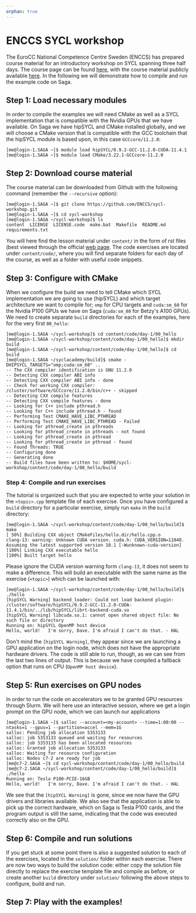 ```yaml
---
orphan: true
---
```


# ENCCS SYCL workshop

The EuroCC National Competence Centre Sweden (ENCCS) has prepared course material for an
introductory workshop on SYCL spanning three half days. The course page can be found
[here](https://enccs.github.io/sycl-workshop), with the course material publicly available
[here](https://github.com/ENCCS/sycl-workshop). In the following we will demonstrate how
to compile and run the example code on Saga.

## Step 1: Load necessary modules

In order to compile the examples we will need CMake as well as a SYCL implementation that is compatible
with the Nvidia GPUs that we have available. On Saga we have hipSYCL and CMake installed globally, and
we will choose a CMake version that is compatible with the GCC toolchain that the hipSYCL module is
based upon, in this case `GCCcore/11.2.0`:

```console
[me@login-1.SAGA ~]$ module load hipSYCL/0.9.2-GCC-11.2.0-CUDA-11.4.1
[me@login-1.SAGA ~]$ module load CMake/3.22.1-GCCcore-11.2.0
```

## Step 2: Download course material

The course material can be downloaded from Github with the following command (remember the `--recursive` option):

```console
[me@login-1.SAGA ~]$ git clone https://github.com/ENCCS/sycl-workshop.git
[me@login-1.SAGA ~]$ cd sycl-workshop
[me@login-1.SAGA ~/sycl-workshop]$ ls
content  LICENSE  LICENSE.code  make.bat  Makefile  README.md  requirements.txt
```

You will here find the lesson material under `content/` in the form of rst files
(best viewed through the official [web page](https://enccs.github.io/sycl-workshop).
The code exercises are located under `content/code/`, where you will find separate
folders for each day of the course, as well as a folder with useful code snippets.

## Step 3: Configure with CMake

When we configure the build we need to tell CMake which SYCL implementation we are
going to use (hipSYCL) and which target architecture we want to compile for; `omp`
for CPU targets and `cuda:sm_60` for the Nvidia P100 GPUs we have on Saga (`cuda:sm_80`
for Betzy's A100 GPUs). We need to create separate `build` directories for each of the
examples, here for the very first `00_hello`:

```console
[me@login-1.SAGA ~/sycl-workshop]$ cd content/code/day-1/00_hello
[me@login-1.SAGA ~/sycl-workshop/content/code/day-1/00_hello]$ mkdir build
[me@login-1.SAGA ~/sycl-workshop/content/code/day-1/00_hello]$ cd build
[me@login-1.SAGA ~/syclacademy/build]$ cmake -DHIPSYCL_TARGETS="omp;cuda:sm_60" ..
-- The CXX compiler identification is GNU 11.2.0
-- Detecting CXX compiler ABI info
-- Detecting CXX compiler ABI info - done
-- Check for working CXX compiler: /cluster/software/GCCcore/11.2.0/bin/c++ - skipped
-- Detecting CXX compile features
-- Detecting CXX compile features - done
-- Looking for C++ include pthread.h
-- Looking for C++ include pthread.h - found
-- Performing Test CMAKE_HAVE_LIBC_PTHREAD
-- Performing Test CMAKE_HAVE_LIBC_PTHREAD - Failed
-- Looking for pthread_create in pthreads
-- Looking for pthread_create in pthreads - not found
-- Looking for pthread_create in pthread
-- Looking for pthread_create in pthread - found
-- Found Threads: TRUE  
-- Configuring done
-- Generating done
-- Build files have been written to: $HOME/sycl-workshop/content/code/day-1/00_hello/build
```

### Step 4: Compile and run exercises

The tutorial is organized such that you are expected to write your solution in the
`<topic>.cpp` template file of each exercise. Once you have configured a `build`
directory for a particular exercise, simply run `make` in the `build` directory:

```console
[me@login-1.SAGA ~/sycl-workshop/content/code/day-1/00_hello/build]$ make
[ 50%] Building CXX object CMakeFiles/hello.dir/hello.cpp.o
clang-13: warning: Unknown CUDA version. cuda.h: CUDA_VERSION=11040. Assuming the latest supported version 10.1 [-Wunknown-cuda-version]
[100%] Linking CXX executable hello
[100%] Built target hello
```

Please ignore the CUDA version warning form `clang-13`, it does not seem to make a
difference. This will build an executable with the same name as the exercise (`<topic>`)
which can be launched with:

```console
[me@login-1.SAGA ~/sycl-workshop/content/code/day-1/00_hello/build]$ ./hello
[hipSYCL Warning] backend_loader: Could not load backend plugin: /cluster/software/hipSYCL/0.9.2-GCC-11.2.0-CUDA-11.4.1/bin/../lib/hipSYCL/librt-backend-cuda.so
[hipSYCL Warning] libcuda.so.1: cannot open shared object file: No such file or directory
Running on: hipSYCL OpenMP host device
Hello, world!	I'm sorry, Dave. I'm afraid I can't do that. - HAL
```

Don't mind the `[hipSYCL Warning]`, they appear since we are launching a GPU application
on the login node, which does not have the appropriate hardware drivers. The code is
still able to run, though, as we can see from the last two lines of output. This is
because we have compiled a fallback option that runs on CPU (`OpenMP host device`).

## Step 5: Run exercises on GPU nodes

In order to run the code on accelerators we to be granted GPU resources through Slurm.
We will here use an interactive session, where we get a login prompt on the GPU node,
which we can launch our applications

```console
[me@login-1.SAGA ~]$ salloc --account=<my-account> --time=1:00:00 --ntasks=1 --gpus=1 --partition=accel --mem=1G
salloc: Pending job allocation 5353133
salloc: job 5353133 queued and waiting for resources
salloc: job 5353133 has been allocated resources
salloc: Granted job allocation 5353133
salloc: Waiting for resource configuration
salloc: Nodes c7-2 are ready for job
[me@c7-2.SAGA ~]$ cd sycl-workshop/content/code/day-1/00_hello/build
[me@c7-2.SAGA ~/sycl-workshop/content/code/day-1/00_hello/build]$ ./hello
Running on: Tesla P100-PCIE-16GB
Hello, world!	I'm sorry, Dave. I'm afraid I can't do that. - HAL
```

We see that the `[hipSYCL Warning]` is gone, since we now have the GPU drivers and
libraries available. We also see that the application is able to pick up the correct
hardware, which on Saga is Tesla P100 cards, and the program output is still the same,
indicating that the code was executed correctly also on the GPU.

## Step 6: Compile and run solutions

If you get stuck at some point there is also a suggested solution to each of the
exercises, located in the `solution/` folder within each exercise. There are now two
ways to build the solution code: either copy the solution file directly to replace
the exercise template file and compile as before, or create another `build` directory
under `solution/` following the above steps to configure, build and run.

## Step 7: Play with the examples!
